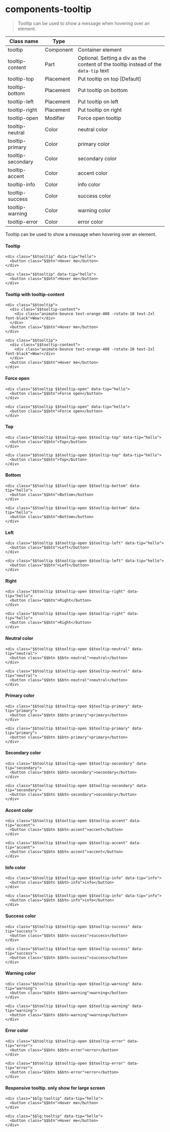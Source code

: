 # components-tooltip

> Tooltip can be used to show a message when hovering over an element.

| Class name        | Type      |                                                                                      |
| ----------------- | --------- | ------------------------------------------------------------------------------------ |
| tooltip           | Component | Container element                                                                    |
| tooltip-content   | Part      | Optional. Setting a div as the content of the tooltip instead of the `data-tip` text |
| tooltip-top       | Placement | Put tooltip on top [Default]                                                         |
| tooltip-bottom    | Placement | Put tooltip on bottom                                                                |
| tooltip-left      | Placement | Put tooltip on left                                                                  |
| tooltip-right     | Placement | Put tooltip on right                                                                 |
| tooltip-open      | Modifier  | Force open tooltip                                                                   |
| tooltip-neutral   | Color     | neutral color                                                                        |
| tooltip-primary   | Color     | primary color                                                                        |
| tooltip-secondary | Color     | secondary color                                                                      |
| tooltip-accent    | Color     | accent color                                                                         |
| tooltip-info      | Color     | info color                                                                           |
| tooltip-success   | Color     | success color                                                                        |
| tooltip-warning   | Color     | warning color                                                                        |
| tooltip-error     | Color     | error color                                                                          |

Tooltip can be used to show a message when hovering over an element.

[](#tooltip)

#### Tooltip

    <div class="$$tooltip" data-tip="hello">
      <button class="$$btn">Hover me</button>
    </div>

    <div class="$$tooltip" data-tip="hello">
      <button class="$$btn">Hover me</button>
    </div>

[](#tooltip-with-tooltip-content)

#### Tooltip with tooltip-content

    <div class="$$tooltip">
      <div class="$$tooltip-content">
        <div class="animate-bounce text-orange-400 -rotate-10 text-2xl font-black">Wow!</div>
      </div>
      <button class="$$btn">Hover me</button>
    </div>

    <div class="$$tooltip">
      <div class="$$tooltip-content">
        <div class="animate-bounce text-orange-400 -rotate-10 text-2xl font-black">Wow!</div>
      </div>
      <button class="$$btn">Hover me</button>
    </div>

[](#force-open)

#### Force open

    <div class="$$tooltip $$tooltip-open" data-tip="hello">
      <button class="$$btn">Force open</button>
    </div>

    <div class="$$tooltip $$tooltip-open" data-tip="hello">
      <button class="$$btn">Force open</button>
    </div>

[](#top)

#### Top

    <div class="$$tooltip $$tooltip-open $$tooltip-top" data-tip="hello">
      <button class="$$btn">Top</button>
    </div>

    <div class="$$tooltip $$tooltip-open $$tooltip-top" data-tip="hello">
      <button class="$$btn">Top</button>
    </div>

[](#bottom)

#### Bottom

    <div class="$$tooltip $$tooltip-open $$tooltip-bottom" data-tip="hello">
      <button class="$$btn">Bottom</button>
    </div>

    <div class="$$tooltip $$tooltip-open $$tooltip-bottom" data-tip="hello">
      <button class="$$btn">Bottom</button>
    </div>

[](#left)

#### Left

    <div class="$$tooltip $$tooltip-open $$tooltip-left" data-tip="hello">
      <button class="$$btn">Left</button>
    </div>

    <div class="$$tooltip $$tooltip-open $$tooltip-left" data-tip="hello">
      <button class="$$btn">Left</button>
    </div>

[](#right)

#### Right

    <div class="$$tooltip $$tooltip-open $$tooltip-right" data-tip="hello">
      <button class="$$btn">Right</button>
    </div>

    <div class="$$tooltip $$tooltip-open $$tooltip-right" data-tip="hello">
      <button class="$$btn">Right</button>
    </div>

[](#neutral-color)

#### Neutral color

    <div class="$$tooltip $$tooltip-open $$tooltip-neutral" data-tip="neutral">
      <button class="$$btn $$btn-neutral">neutral</button>
    </div>

    <div class="$$tooltip $$tooltip-open $$tooltip-neutral" data-tip="neutral">
      <button class="$$btn $$btn-neutral">neutral</button>
    </div>

[](#primary-color)

#### Primary color

    <div class="$$tooltip $$tooltip-open $$tooltip-primary" data-tip="primary">
      <button class="$$btn $$btn-primary">primary</button>
    </div>

    <div class="$$tooltip $$tooltip-open $$tooltip-primary" data-tip="primary">
      <button class="$$btn $$btn-primary">primary</button>
    </div>

[](#secondary-color)

#### Secondary color

    <div class="$$tooltip $$tooltip-open $$tooltip-secondary" data-tip="secondary">
      <button class="$$btn $$btn-secondary">secondary</button>
    </div>

    <div class="$$tooltip $$tooltip-open $$tooltip-secondary" data-tip="secondary">
      <button class="$$btn $$btn-secondary">secondary</button>
    </div>

[](#accent-color)

#### Accent color

    <div class="$$tooltip $$tooltip-open $$tooltip-accent" data-tip="accent">
      <button class="$$btn $$btn-accent">accent</button>
    </div>

    <div class="$$tooltip $$tooltip-open $$tooltip-accent" data-tip="accent">
      <button class="$$btn $$btn-accent">accent</button>
    </div>

[](#info-color)

#### Info color

    <div class="$$tooltip $$tooltip-open $$tooltip-info" data-tip="info">
      <button class="$$btn $$btn-info">info</button>
    </div>

    <div class="$$tooltip $$tooltip-open $$tooltip-info" data-tip="info">
      <button class="$$btn $$btn-info">info</button>
    </div>

[](#success-color)

#### Success color

    <div class="$$tooltip $$tooltip-open $$tooltip-success" data-tip="success">
      <button class="$$btn $$btn-success">success</button>
    </div>

    <div class="$$tooltip $$tooltip-open $$tooltip-success" data-tip="success">
      <button class="$$btn $$btn-success">success</button>
    </div>

[](#warning-color)

#### Warning color

    <div class="$$tooltip $$tooltip-open $$tooltip-warning" data-tip="warning">
      <button class="$$btn $$btn-warning">warning</button>
    </div>

    <div class="$$tooltip $$tooltip-open $$tooltip-warning" data-tip="warning">
      <button class="$$btn $$btn-warning">warning</button>
    </div>

[](#error-color)

#### Error color

    <div class="$$tooltip $$tooltip-open $$tooltip-error" data-tip="error">
      <button class="$$btn $$btn-error">error</button>
    </div>

    <div class="$$tooltip $$tooltip-open $$tooltip-error" data-tip="error">
      <button class="$$btn $$btn-error">error</button>
    </div>

[](#responsive-tooltip-only-show-for-large-screen)

#### Responsive tooltip. only show for large screen

    <div class="$$lg:tooltip" data-tip="hello">
      <button class="$$btn">Hover me</button>
    </div>

    <div class="$$lg:tooltip" data-tip="hello">
      <button class="$$btn">Hover me</button>
    </div>
